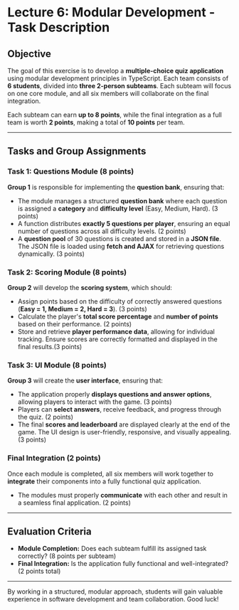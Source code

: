 # Lecture 6: Modular Development - Task Description

## **Objective**
The goal of this exercise is to develop a **multiple-choice quiz application** using modular development principles in TypeScript. Each team consists of **6 students**, divided into **three 2-person subteams**. Each subteam will focus on one core module, and all six members will collaborate on the final integration.

Each subteam can earn **up to 8 points**, while the final integration as a full team is worth **2 points**, making a total of **10 points** per team.

---

## **Tasks and Group Assignments**

### **Task 1: Questions Module (8 points)**
**Group 1** is responsible for implementing the **question bank**, ensuring that:
- The module manages a structured **question bank** where each question is assigned a **category** and **difficulty level** (Easy, Medium, Hard). (3 points)
- A function distributes **exactly 5 questions per player**, ensuring an equal number of questions across all difficulty levels. (2 points)
- A **question pool** of 30 questions is created and stored in a **JSON file**. The JSON file is loaded using **fetch and AJAX** for retrieving questions dynamically. (3 points)

### **Task 2: Scoring Module (8 points)**
**Group 2** will develop the **scoring system**, which should:
- Assign points based on the difficulty of correctly answered questions (**Easy = 1, Medium = 2, Hard = 3**). (3 points)
- Calculate the player's **total score percentage** and **number of points** based on their performance. (2 points)
- Store and retrieve **player performance data**, allowing for individual tracking. Ensure scores are correctly formatted and displayed in the final results.(3 points)

### **Task 3: UI Module (8 points)**
**Group 3** will create the **user interface**, ensuring that:
- The application properly **displays questions and answer options**, allowing players to interact with the game. (3 points)
- Players can **select answers**, receive feedback, and progress through the quiz. (2 points)
- The final **scores and leaderboard** are displayed clearly at the end of the game. The UI design is user-friendly, responsive, and visually appealing. (3 points)

### **Final Integration (2 points)**
Once each module is completed, all six members will work together to **integrate** their components into a fully functional quiz application. 
- The modules must properly **communicate** with each other and result in a seamless final application. (2 points)

---

## **Evaluation Criteria**
- **Module Completion:** Does each subteam fulfill its assigned task correctly? (8 points per subteam)
- **Final Integration:** Is the application fully functional and well-integrated? (2 points total)

---

By working in a structured, modular approach, students will gain valuable experience in software development and team collaboration. Good luck!
